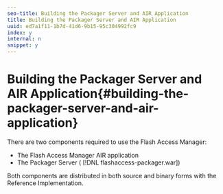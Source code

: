 ```yaml
---
seo-title: Building the Packager Server and AIR Application
title: Building the Packager Server and AIR Application
uuid: ed7a1f11-1b7d-41d6-9b15-95c304992fc9
index: y
internal: n
snippet: y
---
```


# Building the Packager Server and AIR Application{#building-the-packager-server-and-air-application}

There are two components required to use the Flash Access Manager:

* The Flash Access Manager AIR application 
* The Packager Server ( [!DNL flashaccess-packager.war])

Both components are distributed in both source and binary forms with the Reference Implementation. 
